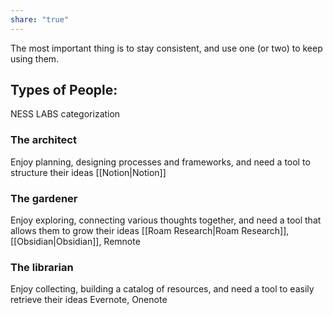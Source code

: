 ```yaml
---
share: "true"
---
```


The most important thing is to stay consistent, and use one (or two) to keep using them. 

## Types of People:

NESS LABS categorization
### The architect
Enjoy planning, designing processes and frameworks, and need a tool to structure their ideas
		[[Notion|Notion]]

### The gardener
Enjoy exploring, connecting various thoughts together, and need a tool that allows them to grow their ideas
		[[Roam Research|Roam Research]], [[Obsidian|Obsidian]], Remnote

### The librarian
Enjoy collecting, building a catalog of resources, and need a tool to easily retrieve their ideas
		Evernote, Onenote